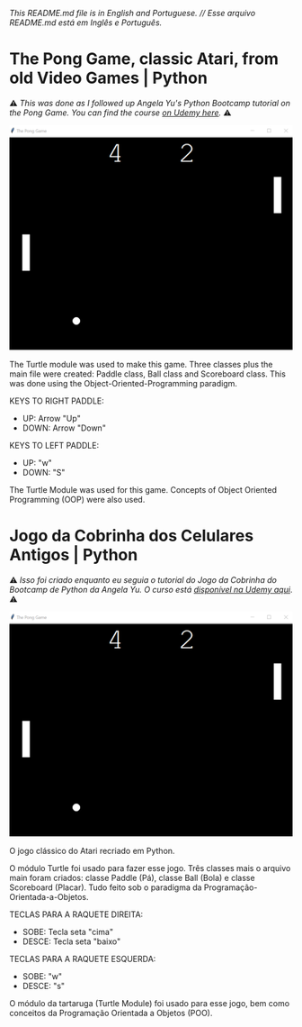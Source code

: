 _This README.md file is in English and Portuguese. // Esse arquivo README.md está em Inglês e Português._

# The Pong Game, classic Atari, from old Video Games | Python

⚠️ _This was done as I followed up Angela Yu's Python Bootcamp tutorial on the Pong Game. You can find the course [on Udemy here](https://www.udemy.com/course/100-days-of-code/)._ ⚠️

![desktop version of the old video game of pong](BC_pong_game.png)

The Turtle module was used to make this game. Three classes plus the main file were created: Paddle class, Ball class and Scoreboard class. This was done using the Object-Oriented-Programming paradigm.

KEYS TO RIGHT PADDLE:

- UP: Arrow "Up"
- DOWN: Arrow "Down"

KEYS TO LEFT PADDLE:

- UP: "w"
- DOWN: "S"

The Turtle Module was used for this game. Concepts of Object Oriented Programming (OOP) were also used.

# Jogo da Cobrinha dos Celulares Antigos | Python

 ⚠️ _Isso foi criado enquanto eu seguia o tutorial do Jogo da Cobrinha do Bootcamp de Python da Angela Yu. O curso está [disponível na Udemy aqui](https://www.udemy.com/course/100-days-of-code/)_. ⚠️

![desktop version of the old video game of pong](BC_pong_game.png)

O jogo clássico do Atari recriado em Python.

O módulo Turtle foi usado para fazer esse jogo. Três classes mais o arquivo main foram criados: classe Paddle (Pá), classe Ball (Bola) e classe Scoreboard (Placar). Tudo feito sob o paradigma da Programação-Orientada-a-Objetos.

TECLAS PARA A RAQUETE DIREITA:

- SOBE: Tecla seta "cima"
- DESCE: Tecla seta "baixo"

TECLAS PARA A RAQUETE ESQUERDA:

- SOBE: "w"
- DESCE: "s"

O módulo da tartaruga (Turtle Module) foi usado para esse jogo, bem como conceitos da Programação Orientada a Objetos (POO).
